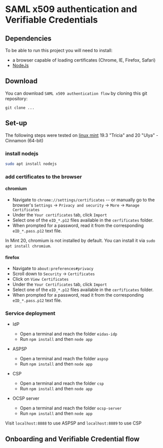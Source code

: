 # SAML x509 authentication and Verifiable Credentials

## Dependencies

To be able to run this project you will need to install:
- a browser capable of loading certificates (Chrome, IE, Firefox, Safari)
- [NodeJs](https://nodejs.org/en/download/)


## Download

You can download `SAML x509 authentication flow` by cloning this git repository:

```
git clone ...
```


## Set-up

The following steps were tested on [linux mint](https://www.linuxmint.com/) 19.3 "Tricia" and 20 "Ulya" - Cinnamon (64-bit)

### install nodejs

```bash
sudo apt install nodejs
```

### add certificates to the browser


#### chromium

- Navigate to `chrome://settings/certificates` -- or manually go to the browser's `Settings` -> `Privacy and security` -> `More` -> `Manage Certificates`
- Under the `Your certificates` tab, click `Import`
- Select one of the `eID_*.p12` files available in the `cerfificates` folder.
- When prompted for a password, read it from the corresponding `eID_*.pass.p12` text file.

In Mint 20, chromium is not installed by default. You can install it via `sudo apt install chromium`.

#### firefox

- Navigate to `about:preferences#privacy`
- Scroll down to `Security` -> `Certificates`
- Click on `View Certificates`
- Under the `Your Certificates` tab, click `Import`
- Select one of the `eID_*.p12` files available in the `cerfificates` folder.
- When prompted for a password, read it from the corresponding `eID_*.pass.p12` text file.


### Service deployment

- IdP
  - Open a terminal and reach the folder `eidas-idp`
  - Run `npm install` and then `node app`


- ASPSP
  - Open a terminal and reach the folder `aspsp`
  - Run `npm install` and then `node app`


- CSP
  - Open a terminal and reach the folder `csp`
  - Run `npm install` and then `node app`


- OCSP server
  - Open a terminal and reach the folder `ocsp-server`
  - Run `npm install` and then `node app`


Visit `localhost:8888` to use ASPSP and `localhost:8889` to use CSP

## Onboarding and Verifiable Credential flow

